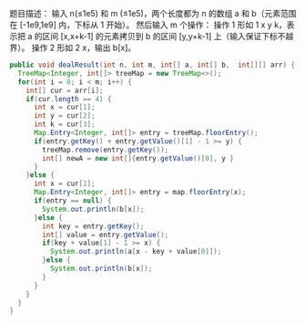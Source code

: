 题目描述：
输入 n(≤1e5) 和 m (≤1e5)，两个长度都为 n 的数组 a 和 b（元素范围在 [-1e9,1e9] 内，下标从 1 开始）。
然后输入 m 个操作：
操作 1 形如 1 x y k，表示把 a 的区间 [x,x+k-1] 的元素拷贝到 b 的区间 [y,y+k-1] 上（输入保证下标不越界）。
操作 2 形如 2 x，输出 b[x]。

```java
public void dealResult(int n, int m, int[] a, int[] b,  int[][] arr) {
  TreeMap<Integer, int[]> treeMap = new TreeMap<>();
  for(int i = 0; i < m; i++) {
    int[] cur = arr[i];
    if(cur.length == 4) {
      int x = cur[1];
      int y = cur[2];
      int k = cur[3];
      Map.Entry<Integer, int[]> entry = treeMap.floorEntry();
      if(entry.getKey() + entry.getValue()[1] - 1 >= y) {
        treeMap.remove(entry.getKey());
        int[] newA = new int[]{entry.getValue()[0], y }
      }
    }else {
      int x = cur[1];
      Map.Entry<Integer, int[]> entry = map.floorEntry(x);
      if(entry == null) {
        System.out.println(b[x]);
      }else {
        int key = entry.getKey();
        int[] value = entry.getValue();
        if(key + value[1] - 1 >= x) {
          System.out.println(a[x - key + value[0]]);
        }else {
          System.out.println(b[x]);
        }
      }
    }
  }
}
```
